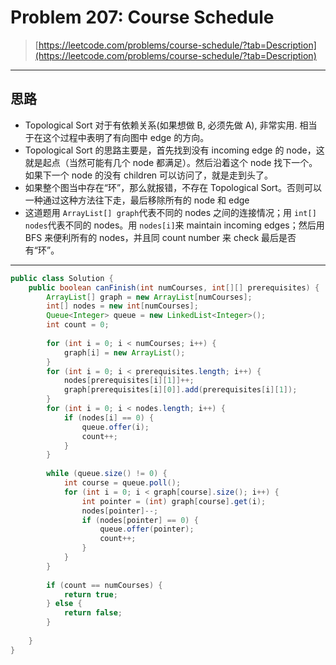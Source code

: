 # Problem 207: Course Schedule

> [https://leetcode.com/problems/course-schedule/?tab=Description](https://leetcode.com/problems/course-schedule/?tab=Description)

---

## 思路

* Topological Sort 对于有依赖关系\(如果想做 B, 必须先做 A\), 非常实用. 相当于在这个过程中表明了有向图中 edge 的方向。
* Topological Sort 的思路主要是，首先找到没有 incoming edge 的 node，这就是起点（当然可能有几个 node 都满足）。然后沿着这个 node 找下一个。如果下一个 node 的没有 children 可以访问了，就是走到头了。
* 如果整个图当中存在“环”，那么就报错，不存在 Topological Sort。否则可以一种通过这种方法往下走，最后移除所有的 node 和 edge
* 这道题用 `ArrayList[] graph`代表不同的 nodes 之间的连接情况；用 `int[] nodes`代表不同的 nodes。用 `nodes[i]`来 maintain incoming edges；然后用 BFS 来便利所有的 nodes，并且同 count number 来 check 最后是否有“环”。

-----------

```java
public class Solution {
    public boolean canFinish(int numCourses, int[][] prerequisites) {
        ArrayList[] graph = new ArrayList[numCourses];
        int[] nodes = new int[numCourses];
        Queue<Integer> queue = new LinkedList<Integer>();
        int count = 0;
        
        for (int i = 0; i < numCourses; i++) {
            graph[i] = new ArrayList();
        }
        for (int i = 0; i < prerequisites.length; i++) {
            nodes[prerequisites[i][1]]++;
            graph[prerequisites[i][0]].add(prerequisites[i][1]);
        }
        for (int i = 0; i < nodes.length; i++) {
            if (nodes[i] == 0) {
                queue.offer(i);
                count++;
            }
        }
        
        while (queue.size() != 0) {
            int course = queue.poll();
            for (int i = 0; i < graph[course].size(); i++) {
                int pointer = (int) graph[course].get(i);
                nodes[pointer]--;
                if (nodes[pointer] == 0) {
                    queue.offer(pointer);
                    count++;
                }
            }
        }
        
        if (count == numCourses) {
            return true;
        } else {
            return false;
        }
        
    }
}
```



